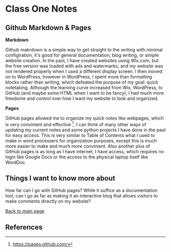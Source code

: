 # Class One Notes

## Github Markdown & Pages

**Markdown**

Github makrdown is a simple way to get straight to the writing with minimal configiration, it's good for general documentation, blog writing, or simple website creation. In the past, I have created websites using Wix.com, but the free version was loaded with ads and watermarks, and my website was not rendered properly when I used a different display screen. I then moved on to WordPress, however in WordPress, I spent more than formatting blocks rather than writing, which defeated the purpose of my goal: quick notetaking. Although the learning curve increased from Wix, WordPress, to GitHub (and maybe some HTML when I want to be fancy), I had much more freedome and control over how I want my website to look and organized. 
 
 **Pages** 
 
GitHub pages allowed me to organize my quick notes like webpages, which is very convinient and effective [^1]. I can think of many other ways of updating my current notes and some python projects I have done in the past for easy access. This is very similar to Table of Contents what I used to make in word processers for organization purposes, except this is much more easier to make and much more convinient. Also another plus of GitHub pages is as long as I have internet, I have access, which requires no login like Google Docs or the access to the physical laptop itself like WordDoc. 

 ## Things I want to know more about
  
 How far can I go with GitHub pages? While it suffice as a documentation tool, can I go as far as making it an interactive blog that allows visitors to make comments directly on my website?
  
 [Back to main page](https://mirandalu2020.github.io/reading-notes/)
 
 
 ## References
 [^1]: https://pages.github.com/
 
 

